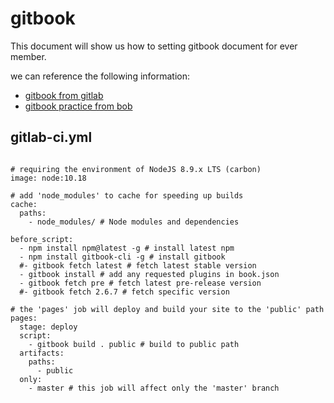 # gitbook
This document will show us how to setting gitbook document for ever member.

we can reference the following information:
* [gitbook from gitlab](https://gitlab.com/pages/gitbook)
* [gitbook practice from bob](http://archive.fabacademy.org/2018/labs/fablaboshanghai/students/bob-wu/Fabclass/week2_project_management/gitbook.html)





## gitlab-ci.yml
```

# requiring the environment of NodeJS 8.9.x LTS (carbon)
image: node:10.18

# add 'node_modules' to cache for speeding up builds
cache:
  paths:
    - node_modules/ # Node modules and dependencies

before_script:
  - npm install npm@latest -g # install latest npm
  - npm install gitbook-cli -g # install gitbook
  #- gitbook fetch latest # fetch latest stable version
  - gitbook install # add any requested plugins in book.json
  - gitbook fetch pre # fetch latest pre-release version
  #- gitbook fetch 2.6.7 # fetch specific version

# the 'pages' job will deploy and build your site to the 'public' path
pages:
  stage: deploy
  script:
    - gitbook build . public # build to public path
  artifacts:
    paths:
      - public
  only:
    - master # this job will affect only the 'master' branch

```